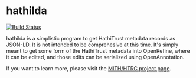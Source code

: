 # hathilda

[![Build Status](https://travis-ci.org/umd-mith/hathilda.svg)](http://travis-ci.org/umd-mith/hathilda)

hathilda is a simplistic program to get HathiTrust metadata records as JSON-LD.
It is not intended to be comprehesive at this time. It's simply meant to 
get some form of the HathiTrust metadata into OpenRefine, where it can be
edited, and those edits can be serialized using OpenAnnotation.

If you want to learn more, please visit the 
[MITH/HTRC project page](http://mith.umd.edu/tag/htrc/).

